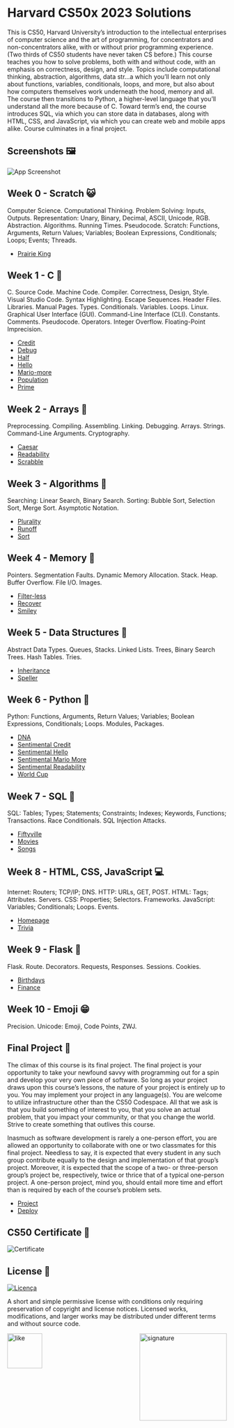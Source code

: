 # Harvard CS50x 2023 Solutions 

This is CS50, Harvard University’s introduction to the intellectual enterprises of computer science and the art of programming, for concentrators and non-concentrators alike, with or without prior programming experience. (Two thirds of CS50 students have never taken CS before.) This course teaches you how to solve problems, both with and without code, with an emphasis on correctness, design, and style. Topics include computational thinking, abstraction, algorithms, data str…a which you’ll learn not only about functions, variables, conditionals, loops, and more, but also about how computers themselves work underneath the hood, memory and all. The course then transitions to Python, a higher-level language that you’ll understand all the more because of C. Toward term’s end, the course introduces SQL, via which you can store data in databases, along with HTML, CSS, and JavaScript, via which you can create web and mobile apps alike. Course culminates in a final project.

## Screenshots 🖼️

![App Screenshot](./assets/1.png)

## Week 0 - Scratch 😺

Computer Science. Computational Thinking. Problem Solving: Inputs, Outputs. Representation: Unary, Binary, Decimal, ASCII, Unicode, RGB. Abstraction. Algorithms. Running Times. Pseudocode. Scratch: Functions, Arguments, Return Values; Variables; Boolean Expressions, Conditionals; Loops; Events; Threads.

- [Prairie King](https://scratch.mit.edu/projects/917174564/)

## Week 1 - C 👅

C. Source Code. Machine Code. Compiler. Correctness, Design, Style. Visual Studio Code. Syntax Highlighting. Escape Sequences. Header Files. Libraries. Manual Pages. Types. Conditionals. Variables. Loops. Linux. Graphical User Interface (GUI). Command-Line Interface (CLI). Constants. Comments. Pseudocode. Operators. Integer Overflow. Floating-Point Imprecision.


- [Credit](./week_1/hello/hello.c)
- [Debug](./week_1/debug/debug.c)
- [Half](./week_1/half/half.c)
- [Hello](./week_1/hello/hello.c)
- [Mario-more](./week_1/mario-more/mario.c)
- [Population](./week_1/population/population.c)
- [Prime](./week_1/prime/prime.c)

## Week 2 - Arrays 🔑

Preprocessing. Compiling. Assembling. Linking. Debugging. Arrays. Strings. Command-Line Arguments. Cryptography.

- [Caesar](./week_2/caesar/caesar.c)
- [Readability](./week_2/readability/readability.c)
- [Scrabble](./week_2/scrabble/scrabble.c)

## Week 3 - Algorithms 🧮

Searching: Linear Search, Binary Search. Sorting: Bubble Sort, Selection Sort, Merge Sort. Asymptotic Notation.

- [Plurality](./week_3/plurality/plurality.c)
- [Runoff](./week_3/runoff/runoff.c)
- [Sort](./week_3/sort/)

## Week 4 - Memory 💾

Pointers. Segmentation Faults. Dynamic Memory Allocation. Stack. Heap. Buffer Overflow. File I/O. Images.

- [Filter-less](./week_4/filter-less/)
- [Recover](./week_4/recover/)
- [Smiley](./week_4/smiley/)

## Week 5 - Data Structures 🧱

Abstract Data Types. Queues, Stacks. Linked Lists. Trees, Binary Search Trees. Hash Tables. Tries.

- [Inheritance](./week_5/inheritance/)
- [Speller](./week_5/speller/)

## Week 6 - Python 🐍

Python: Functions, Arguments, Return Values; Variables; Boolean Expressions, Conditionals; Loops. Modules, Packages.

- [DNA](./week_6/dna/)
- [Sentimental Credit](./week_6/sentimental-credit/)
- [Sentimental Hello](./week_6/sentimental-hello/)
- [Sentimental Mario More](./week_6/sentimental-mario-more/)
- [Sentimental Readability](./week_6/sentimental-readability/)
- [World Cup](./week_6/world-cup/)

## Week 7 - SQL 🏦

SQL: Tables; Types; Statements; Constraints; Indexes; Keywords, Functions; Transactions. Race Conditionals. SQL Injection Attacks.

- [Fiftyville](./week_7/fiftyville/)
- [Movies](./week_7/movies/)
- [Songs](./week_7/songs/)

## Week 8 - HTML, CSS, JavaScript 💻

Internet: Routers; TCP/IP; DNS. HTTP: URLs, GET, POST. HTML: Tags; Attributes. Servers. CSS: Properties; Selectors. Frameworks. JavaScript: Variables; Conditionals; Loops. Events.

- [Homepage](./week_8/homepage/)
- [Trivia](./week_8/trivia/)

## Week 9 - Flask 📲

Flask. Route. Decorators. Requests, Responses. Sessions. Cookies.

- [Birthdays](./week_9/birthdays/)
- [Finance](./week_9/finance/)

## Week 10 - Emoji 😁

Precision. Unicode: Emoji, Code Points, ZWJ.

## Final Project 📃

The climax of this course is its final project. The final project is your opportunity to take your newfound savvy with programming out for a spin and develop your very own piece of software. So long as your project draws upon this course’s lessons, the nature of your project is entirely up to you. You may implement your project in any language(s). You are welcome to utilize infrastructure other than the CS50 Codespace. All that we ask is that you build something of interest to you, that you solve an actual problem, that you impact your community, or that you change the world. Strive to create something that outlives this course.

Inasmuch as software development is rarely a one-person effort, you are allowed an opportunity to collaborate with one or two classmates for this final project. Needless to say, it is expected that every student in any such group contribute equally to the design and implementation of that group’s project. Moreover, it is expected that the scope of a two- or three-person group’s project be, respectively, twice or thrice that of a typical one-person project. A one-person project, mind you, should entail more time and effort than is required by each of the course’s problem sets.

- [Project](./project/)
- [Deploy](https://shortlinks-vncsmnl.vercel.app/)

## CS50 Certificate 📑

![Certificate](./assets//CS50.png)

## License 📝

[![Licença](https://img.shields.io/github/license/mashape/apistatus?branch=master&label=License&logo=GitHub&logoColor=ffffff&labelColor=282828&color=informational&style=flat)](https://github.com/vncsmnl/CS50X/blob/main/LICENSE)

A short and simple permissive license with conditions only requiring preservation of copyright and license notices. Licensed works, modifications, and larger works may be distributed under different terms and without source code.

<div><img align="right" src="./assets/footer.gif" alt="signature" width="200"></div>
<div><img align="left" src="./assets/rate1_w.png" alt="like" width="80"></div>
